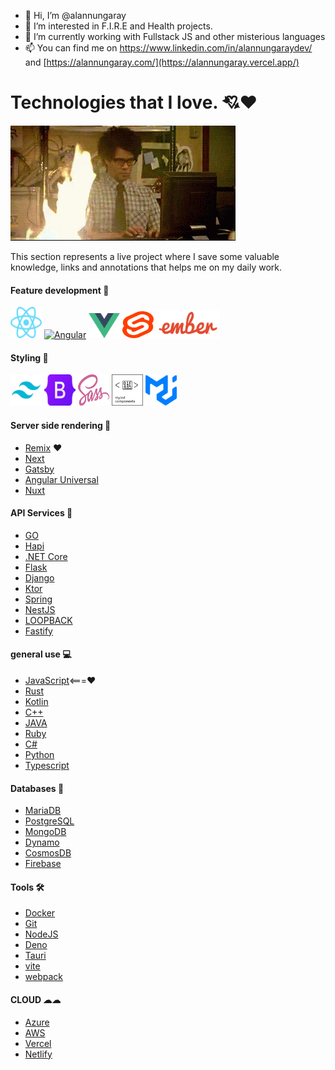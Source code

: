 - 👋 Hi, I’m @alannungaray
- 👀 I’m interested in F.I.R.E and Health projects.
- 🌱 I’m currently working with Fullstack JS and other misterious languages
- 📫 You can find me on https://www.linkedin.com/in/alannungaraydev/ and [https://alannungaray.com/](https://alannungaray.vercel.app/)

<!---
alannungaray/alannungaray is a ✨ special ✨ repository because its `README.md` (this file) appears on your GitHub profile.
You can click the Preview link to take a look at your changes.
--->


# Technologies that I love. 💘❤

<img alt="I love coding" src="public/assets/flame-fire.gif">

This section represents a live project where I save some valuable knowledge, links and annotations that helps me on my daily work. 

#### Feature development 🧠

[<img width="50px" height="50px" alt="ReactJS" src="docs/reactjs/assets/logo.svg"/>](docs/reactjs/index.md)
[<img width="50px" height="50px" alt="Angular" src="https://raw.githubusercontent.com/angular/angular/main/aio/src/assets/images/logos/angular/angular.png"/>](docs/angular/index.md)
[<img width="50px" height="40px" alt="Vue" src="docs/vue/assets/logo.svg"/>](docs/vue/index.md)
[<img width="50px" height="43px" alt="Svelte" src="docs/svelte/assets/logo.svg"/>](docs/svelte/index.md)
[<img  height="45px" alt="EmberJS" src="https://raw.githubusercontent.com/emberjs/website/master/source/images/brand/ember_Ember-Light.png"/>](docs/emberjs/index.md)

#### Styling 💅

[<img width="50px" height="50px" alt="TailWindCSS" src="docs/tailwind/assets/logo.svg"/>](docs/tailwind/index.md)
[<img width="50px" height="50px" alt="Bootstrap" src="docs/bootstrap/assets/logo.svg"/>](docs/bootstrap/index.md)
[<img width="50px" height="50px" alt="Sass" src="docs/sass/assets/logo.svg"/>](docs/sass/index.md)
[<img width="50px" height="50px" alt="Styled Components" src="docs/styled_components/assets/logo.svg"/>](docs/styled_components/index.md)
[<img width="50px" height="50px" alt="MUI" src="docs/mui/assets/logo.svg"/>](docs/mui/index.md)

#### Server side rendering 🧐

- [Remix](docs/remix/index.md) ❤
- [Next](docs/nextjs/index.md)
- [Gatsby](docs/gatsby/index.md)
- [Angular Universal](docs/angular_universal/index.md)
- [Nuxt](docs/nuxtjs/index.md)

#### API Services 💌

- [GO](docs/go/index.md)
- [Hapi](docs/hapi/index.md)
- [.NET Core](docs/netcore/index.md)
- [Flask](docs/flask/index.md)
- [Django](docs/django/index.md)
- [Ktor](docs/ktor/index.md)
- [Spring](docs/spring/index.md)
- [NestJS](docs/nestjs/index.md)
- [LOOPBACK](docs/loopback/index.md)
- [Fastify](docs/fastify/index.md)

#### general use 💻

- [JavaScript](https://tc39.es/ecma262/)<===❤
- [Rust](docs/rust/index.md)
- [Kotlin](docs/kotlin/index.md)
- [C++](docs/cplusplus/index.md)
- [JAVA](docs/java/index.md)
- [Ruby](docs/ruby/index.md)
- [C#](docs/csharp/index.md)
- [Python](docs/python/index.md)
- [Typescript](docs/typescript/index.md)


#### Databases 📃 

- [MariaDB](docs/mariadb/index.md)
- [PostgreSQL](docs/postgresql/index.md)
- [MongoDB](docs/mongodb/index.md)
- [Dynamo](docs/dynamo/index.md)
- [CosmosDB](docs/cosmos/index.md)
- [Firebase](docs/firebase/index.md)

#### Tools 🛠

- [Docker](docs/docker/index.md)
- [Git](docs/git/index.md)
- [NodeJS](docs/nodejs/index.md)
- [Deno](docs/deno/index.md)
- [Tauri](docs/tauri/index.md)
- [vite](docs/vite/index.md)
- [webpack](docs/webpack/index.md)

#### CLOUD ☁☁

- [Azure](docs/azure/index.md)
- [AWS](docs/aws/index.md)
- [Vercel](docs/vercel/index.md)
- [Netlify](docs/netlify/index.md)
